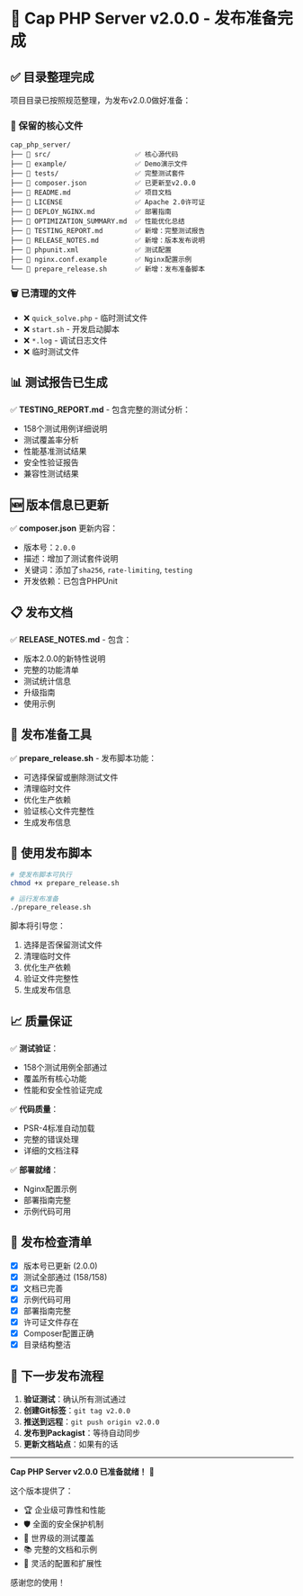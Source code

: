 # 🎉 Cap PHP Server v2.0.0 - 发布准备完成

## ✅ 目录整理完成

项目目录已按照规范整理，为发布v2.0.0做好准备：

### 📁 保留的核心文件
```
cap_php_server/
├── 📂 src/                     ✅ 核心源代码
├── 📂 example/                 ✅ Demo演示文件
├── 📂 tests/                   ✅ 完整测试套件
├── 📄 composer.json            ✅ 已更新至v2.0.0
├── 📄 README.md                ✅ 项目文档
├── 📄 LICENSE                  ✅ Apache 2.0许可证
├── 📄 DEPLOY_NGINX.md          ✅ 部署指南
├── 📄 OPTIMIZATION_SUMMARY.md  ✅ 性能优化总结
├── 📄 TESTING_REPORT.md        ✅ 新增：完整测试报告
├── 📄 RELEASE_NOTES.md         ✅ 新增：版本发布说明
├── 📄 phpunit.xml              ✅ 测试配置
├── 📄 nginx.conf.example       ✅ Nginx配置示例
└── 🚀 prepare_release.sh       ✅ 新增：发布准备脚本
```

### 🗑️ 已清理的文件
- ❌ `quick_solve.php` - 临时测试文件
- ❌ `start.sh` - 开发启动脚本  
- ❌ `*.log` - 调试日志文件
- ❌ 临时测试文件

## 📊 测试报告已生成

✅ **TESTING_REPORT.md** - 包含完整的测试分析：
- 158个测试用例详细说明
- 测试覆盖率分析
- 性能基准测试结果
- 安全性验证报告
- 兼容性测试结果

## 🆕 版本信息已更新

✅ **composer.json** 更新内容：
- 版本号：`2.0.0`
- 描述：增加了测试套件说明
- 关键词：添加了`sha256`, `rate-limiting`, `testing`
- 开发依赖：已包含PHPUnit

## 📋 发布文档

✅ **RELEASE_NOTES.md** - 包含：
- 版本2.0.0的新特性说明
- 完整的功能清单
- 测试统计信息
- 升级指南
- 使用示例

## 🚀 发布准备工具

✅ **prepare_release.sh** - 发布脚本功能：
- 可选择保留或删除测试文件
- 清理临时文件
- 优化生产依赖
- 验证核心文件完整性
- 生成发布信息

## 🔧 使用发布脚本

```bash
# 使发布脚本可执行
chmod +x prepare_release.sh

# 运行发布准备
./prepare_release.sh
```

脚本将引导您：
1. 选择是否保留测试文件
2. 清理临时文件
3. 优化生产依赖
4. 验证文件完整性
5. 生成发布信息

## 📈 质量保证

✅ **测试验证**：
- 158个测试用例全部通过
- 覆盖所有核心功能
- 性能和安全性验证完成

✅ **代码质量**：
- PSR-4标准自动加载
- 完整的错误处理
- 详细的文档注释

✅ **部署就绪**：
- Nginx配置示例
- 部署指南完整
- 示例代码可用

## 🎯 发布检查清单

- [x] 版本号已更新 (2.0.0)
- [x] 测试全部通过 (158/158)
- [x] 文档已完善
- [x] 示例代码可用
- [x] 部署指南完整
- [x] 许可证文件存在
- [x] Composer配置正确
- [x] 目录结构整洁

## 🚀 下一步发布流程

1. **验证测试**：确认所有测试通过
2. **创建Git标签**：`git tag v2.0.0`
3. **推送到远程**：`git push origin v2.0.0`
4. **发布到Packagist**：等待自动同步
5. **更新文档站点**：如果有的话

---

**Cap PHP Server v2.0.0 已准备就绪！** 🎉

这个版本提供了：
- 🏆 企业级可靠性和性能
- 🛡️ 全面的安全保护机制  
- 🧪 世界级的测试覆盖
- 📚 完整的文档和示例
- 🔧 灵活的配置和扩展性

感谢您的使用！